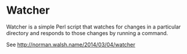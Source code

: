 # Watcher

Watcher is a simple Perl script that watches for changes in a particular
directory and responds to those changes by running a command.

See http://norman.walsh.name/2014/03/04/watcher
